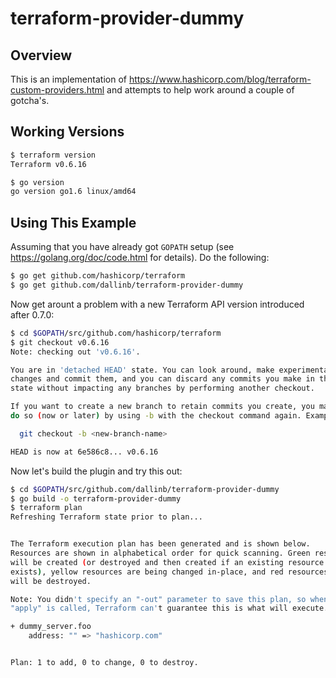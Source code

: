 # terraform-provider-dummy

## Overview
This is an implementation of
https://www.hashicorp.com/blog/terraform-custom-providers.html
and attempts to help work around a couple of gotcha's.

## Working Versions
```bash
$ terraform version
Terraform v0.6.16

$ go version
go version go1.6 linux/amd64
```

## Using This Example

Assuming that you have already got ```GOPATH``` setup (see
https://golang.org/doc/code.html for details).  Do the following:

```bash
$ go get github.com/hashicorp/terraform
$ go get github.com/dallinb/terraform-provider-dummy
```

Now get arount a problem with a new Terraform API version introduced
after 0.7.0:

```bash
$ cd $GOPATH/src/github.com/hashicorp/terraform
$ git checkout v0.6.16
Note: checking out 'v0.6.16'.

You are in 'detached HEAD' state. You can look around, make experimental
changes and commit them, and you can discard any commits you make in this
state without impacting any branches by performing another checkout.

If you want to create a new branch to retain commits you create, you may
do so (now or later) by using -b with the checkout command again. Example:

  git checkout -b <new-branch-name>

HEAD is now at 6e586c8... v0.6.16
```

Now let's build the plugin and try this out:

```bash
$ cd $GOPATH/src/github.com/dallinb/terraform-provider-dummy
$ go build -o terraform-provider-dummy
$ terraform plan
Refreshing Terraform state prior to plan...


The Terraform execution plan has been generated and is shown below.
Resources are shown in alphabetical order for quick scanning. Green resources
will be created (or destroyed and then created if an existing resource
exists), yellow resources are being changed in-place, and red resources
will be destroyed.

Note: You didn't specify an "-out" parameter to save this plan, so when
"apply" is called, Terraform can't guarantee this is what will execute.

+ dummy_server.foo
    address: "" => "hashicorp.com"


Plan: 1 to add, 0 to change, 0 to destroy.
```
